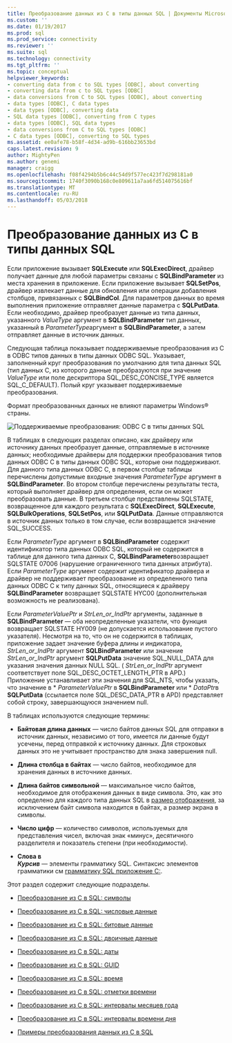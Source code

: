 ```yaml
---
title: Преобразование данных из C в типы данных SQL | Документы Microsoft
ms.custom: ''
ms.date: 01/19/2017
ms.prod: sql
ms.prod_service: connectivity
ms.reviewer: ''
ms.suite: sql
ms.technology: connectivity
ms.tgt_pltfrm: ''
ms.topic: conceptual
helpviewer_keywords:
- converting data from c to SQL types [ODBC], about converting
- converting data from c to SQL types [ODBC]
- data conversions from C to SQL types [ODBC], about converting
- data types [ODBC], C data types
- data types [ODBC], converting data
- SQL data types [ODBC], converting from C types
- data types [ODBC], SQL data types
- data conversions from C to SQL types [ODBC]
- C data types [ODBC], converting to SQL types
ms.assetid: ee0afe78-b58f-4d34-ad9b-616bb23653bd
caps.latest.revision: 9
author: MightyPen
ms.author: genemi
manager: craigg
ms.openlocfilehash: f08f4294b5b6c44c54d9f577ec423f7d298181a0
ms.sourcegitcommit: 1740f3090b168c0e809611a7aa6fd514075616bf
ms.translationtype: MT
ms.contentlocale: ru-RU
ms.lasthandoff: 05/03/2018
---
```

# <a name="converting-data-from-c-to-sql-data-types"></a>Преобразование данных из C в типы данных SQL
Если приложение вызывает **SQLExecute** или **SQLExecDirect**, драйвер получает данные для любой параметры связаны с **SQLBindParameter** из места хранения в приложение. Если приложение вызывает **SQLSetPos**, драйвер извлекает данные для обновления или операции добавления столбцов, привязанных с **SQLBindCol**. Для параметров данных во время выполнения приложение отправляет данные параметра с **SQLPutData**. Если необходимо, драйвер преобразует данные из типа данных, указанного *ValueType* аргумент в **SQLBindParameter** тип данных, указанный в *ParameterType*аргумент в **SQLBindParameter**, а затем отправляет данные в источник данных.  
  
 Следующая таблица показывает поддерживаемые преобразования из C в ODBC типов данных в типы данных ODBC SQL. Указывает, заполненный круг преобразования по умолчанию для типа данных SQL (тип данных C, из которого данные преобразуются при значение *ValueType* или поле дескриптора SQL_DESC_CONCISE_TYPE является SQL_C_DEFAULT). Полый круг указывает поддерживаемые преобразования.  
  
 Формат преобразованных данных не влияют параметры Windows® страны.  
  
 ![Поддерживаемые преобразования: ODBC C в типы данных SQL](../../../odbc/reference/appendixes/media/apd1b.gif "apd1b")  
  
 В таблицах в следующих разделах описано, как драйверу или источнику данных преобразует данные, отправляемые в источнике данных; необходимые драйверы для поддержки преобразования типов данных ODBC C в типы данных ODBC SQL, которые они поддерживают. Для данного типа данных ODBC C, в первом столбце таблицы перечислены допустимые входные значения *ParameterType* аргумент в **SQLBindParameter**. Во втором столбце перечислены результаты теста, который выполняет драйвер для определения, если он может преобразовать данные. В третьем столбце представлены SQLSTATE, возвращенное для каждого результата с **SQLExecDirect**, **SQLExecute**, **SQLBulkOperations**, **SQLSetPos**, или **SQLPutData**. Данные отправляются в источник данных только в том случае, если возвращается значение SQL_SUCCESS.  
  
 Если *ParameterType* аргумент в **SQLBindParameter** содержит идентификатор типа данных ODBC SQL, который не содержится в таблице для данного типа данных C, **SQLBindParameter**возвращает SQLSTATE 07006 (нарушение ограниченного типа данных атрибута). Если *ParameterType* аргумент содержит идентификатор драйвера и драйвер не поддерживает преобразование из определенного типа данных ODBC C к типу данных SQL, относящиеся к драйверу **SQLBindParameter** возвращает SQLSTATE HYC00 (дополнительная возможность не реализована).  
  
 Если *ParameterValuePtr* и *StrLen_or_IndPtr* аргументы, заданные в **SQLBindParameter** — оба неопределенные указатели, что функция возвращает SQLSTATE HY009 (не допускается использование пустого указателя). Несмотря на то, что он не содержится в таблицах, приложение задает значение буфера длины и индикатора, *StrLen_or_IndPtr* аргумент **SQLBindParameter** или значение  *StrLen_or_IndPtr* аргумент **SQLPutData** значение SQL_NULL_DATA для указания значения данных NULL SQL. ( *StrLen_or_IndPtr* аргумент соответствует поле SQL_DESC_OCTET_LENGTH_PTR в APD.) Приложение устанавливает эти значения для SQL_NTS, чтобы указать, что значение в \* *ParameterValuePtr* в **SQLBindParameter** или \* *DataPtr*в **SQLPutData** (ссылается поле SQL_DESC_DATA_PTR в APD) представляет собой строку, завершающуюся значением null.  
  
 В таблицах используются следующие термины:  
  
-   **Байтовая длина данных** — число байтов данных SQL для отправки в источник данных, независимо от того, имеется ли данные будут усечены, перед отправкой к источнику данных. Для строковых данных это не учитывает пространство для знака завершения null.  
  
-   **Длина столбца в байтах** — число байтов, необходимое для хранения данных в источнике данных.  
  
-   **Длина байтов символьной** — максимальное число байтов, необходимое для отображения данных в виде символа. Это, как это определено для каждого типа данных SQL в [размер отображения](../../../odbc/reference/appendixes/display-size.md), за исключением байт символа находится в байтах, а размер экрана в символы.  
  
-   **Число цифр** — количество символов, используемых для представления чисел, включая знак «минус», десятичного разделителя и показатель степени (при необходимости).  
  
-   **Слова в**   
     ***Курсив*** — элементы грамматику SQL. Синтаксис элементов грамматики см [грамматику SQL приложение C:](../../../odbc/reference/appendixes/appendix-c-sql-grammar.md).  
  
 Этот раздел содержит следующие подразделы.  
  
-   [Преобразование из C в SQL: символы](../../../odbc/reference/appendixes/c-to-sql-character.md)  
  
-   [Преобразование из C в SQL: числовые данные](../../../odbc/reference/appendixes/c-to-sql-numeric.md)  
  
-   [Преобразование из C в SQL: битовые данные](../../../odbc/reference/appendixes/c-to-sql-bit.md)  
  
-   [Преобразование из C в SQL: двоичные данные](../../../odbc/reference/appendixes/c-to-sql-binary.md)  
  
-   [Преобразование из C в SQL: даты](../../../odbc/reference/appendixes/c-to-sql-date.md)  
  
-   [Преобразование из C в SQL: GUID](../../../odbc/reference/appendixes/c-to-sql-guid.md)  
  
-   [Преобразование из C в SQL: время](../../../odbc/reference/appendixes/c-to-sql-time.md)  
  
-   [Преобразование из C в SQL: отметки времени](../../../odbc/reference/appendixes/c-to-sql-timestamp.md)  
  
-   [Преобразование из C в SQL: интервалы месяцев года](../../../odbc/reference/appendixes/c-to-sql-year-month-intervals.md)  
  
-   [Преобразование из C в SQL: интервалы времени дня](../../../odbc/reference/appendixes/c-to-sql-day-time-intervals.md)  
  
-   [Примеры преобразования данных из C в SQL](../../../odbc/reference/appendixes/c-to-sql-data-conversion-examples.md)
